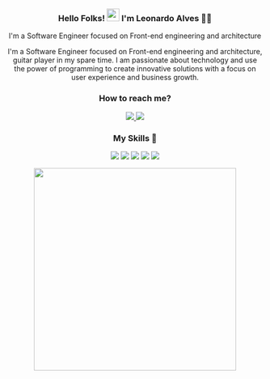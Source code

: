 <!--<h1 align="center"> <img src="https://devleo.com.br/assets/images/logo.png" width="180px" height="40px">  </h1>-->

<h3 align="center"> Hello Folks! <img src="https://raw.githubusercontent.com/MartinHeinz/MartinHeinz/master/wave.gif" width="25px"> I'm Leonardo Alves 👨‍💻 </h3>
<p align="center"> 
  I'm a Software Engineer focused on Front-end engineering and architecture
  <p align="center"> I'm a Software Engineer focused on Front-end engineering and architecture, guitar player in my spare time. I am passionate about technology and use the power of programming to create innovative solutions with a focus on user experience and business growth. </p>
</p>
<h3 align="center"> How to reach me? </h3>
<p align="center">
  <a href="https://www.linkedin.com/in/leonardoalvess/">
    <img src="https://img.shields.io/badge/linkedin-%230077B5.svg?&style=for-the-badge&logo=linkedin&logoColor=white" />
  </a>
  <a href="https://instagram.com/leoalvesrr">
    <img src="https://img.shields.io/badge/instagram-%23E4405F.svg?&style=for-the-badge&logo=instagram&logoColor=white" />        
  </a>  
</p>

<h3 align="center">My Skills 🚀</h3>
<p align="center">
  <img src="https://img.shields.io/badge/JavaScript-323330?style=for-the-badge&logo=javascript&logoColor=F7DF1E">
  <img src="https://img.shields.io/badge/React-20232A?style=for-the-badge&logo=react&logoColor=61DAFB">
  <img src="https://img.shields.io/badge/Node.js-43853D?style=for-the-badge&logo=node.js&logoColor=white">
  <img src="https://img.shields.io/badge/HTML5-E34F26?style=for-the-badge&logo=html5&logoColor=white">
  <img src="https://img.shields.io/badge/CSS3-1572B6?style=for-the-badge&logo=css3&logoColor=white">
</p>


<p align="center">
  <img src="https://github-readme-stats.vercel.app/api?username=leo-pro&show_icons=true&theme=algolia" width="400px">
</p>

